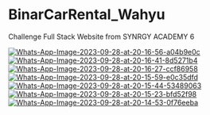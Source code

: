 # BinarCarRental_Wahyu
Challenge Full Stack Website from SYNRGY ACADEMY 6

<a href="https://ibb.co/S6rMXL6"><img src="https://i.ibb.co/GdT8vhd/Whats-App-Image-2023-09-28-at-20-16-56-a04b9e0c.jpg" alt="Whats-App-Image-2023-09-28-at-20-16-56-a04b9e0c" border="0"></a>
<a href="https://imgbb.com/"><img src="https://i.ibb.co/7QzxB5B/Whats-App-Image-2023-09-28-at-20-16-41-8d5271b4.jpg" alt="Whats-App-Image-2023-09-28-at-20-16-41-8d5271b4" border="0"></a>
<a href="https://imgbb.com/"><img src="https://i.ibb.co/6RsKSTB/Whats-App-Image-2023-09-28-at-20-16-27-ccf86958.jpg" alt="Whats-App-Image-2023-09-28-at-20-16-27-ccf86958" border="0"></a>
<a href="https://ibb.co/k425mcW"><img src="https://i.ibb.co/Stw5fv9/Whats-App-Image-2023-09-28-at-20-15-59-e0c35dfd.jpg" alt="Whats-App-Image-2023-09-28-at-20-15-59-e0c35dfd" border="0"></a>
<a href="https://ibb.co/zxP8hTj"><img src="https://i.ibb.co/jf3VvPB/Whats-App-Image-2023-09-28-at-20-15-44-53489063.jpg" alt="Whats-App-Image-2023-09-28-at-20-15-44-53489063" border="0"></a>
<a href="https://ibb.co/c8h5t95"><img src="https://i.ibb.co/s19SQ4S/Whats-App-Image-2023-09-28-at-20-15-23-bfd52f98.jpg" alt="Whats-App-Image-2023-09-28-at-20-15-23-bfd52f98" border="0"></a>
<a href="https://imgbb.com/"><img src="https://i.ibb.co/mCV4nQd/Whats-App-Image-2023-09-28-at-20-14-53-0f76eeba.jpg" alt="Whats-App-Image-2023-09-28-at-20-14-53-0f76eeba" border="0"></a>
